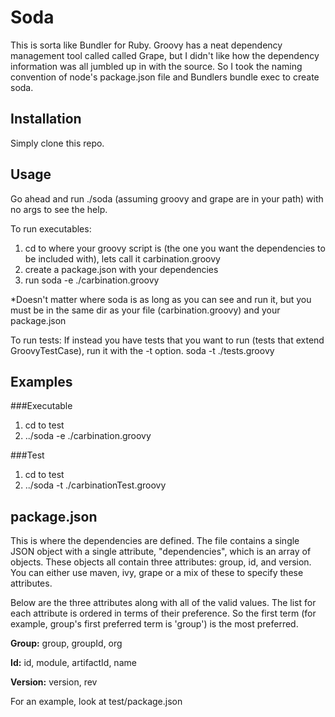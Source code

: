 # Soda
This is sorta like Bundler for Ruby.  Groovy has a neat dependency management tool called called Grape, but I didn't like how the dependency information was all jumbled up in with the source.  So I took the naming convention of node's package.json file and Bundlers bundle exec to create soda.

## Installation
Simply clone this repo.


## Usage
Go ahead and run ./soda (assuming groovy and grape are in your path) with no args to see the help.

To run executables:

1.  cd to where your groovy script is (the one you want the dependencies to be included with), lets call it carbination.groovy
2.  create a package.json with your dependencies
3.  run soda -e ./carbination.groovy 

*Doesn't matter where soda is as long as you can see and run it, but you must be in the same dir as your file (carbination.groovy) and your package.json

To run tests:
If instead you have tests that you want to run (tests that extend GroovyTestCase), run it with the -t option.
soda -t ./tests.groovy


## Examples
###Executable
1.  cd to test
2.  ../soda -e ./carbination.groovy

###Test
1.  cd to test
2.  ../soda -t ./carbinationTest.groovy


## package.json
This is where the dependencies are defined.  The file contains a single JSON object with a single attribute, "dependencies", which is an array of objects.  These objects all contain three attributes: group, id, and version.  You can either use maven, ivy, grape or a mix of these to specify these attributes.

Below are the three attributes along with all of the valid values.  The list for each attribute is ordered in terms of their preference.  So the first term (for example, group's first preferred term is 'group') is the most preferred.

**Group:** 
  group, groupId, org

**Id:**
  id, module, artifactId, name

**Version:**
  version, rev

For an example, look at test/package.json
